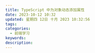 ```yaml
---
title: TypeScript 中为对象动态添加属性
date: 2023-10-12 10:32
updated: 星期四 12日 十月 2023 10:32:56
tags: 
categories:
  - 前端学习
keywords: 
description:
---
```



